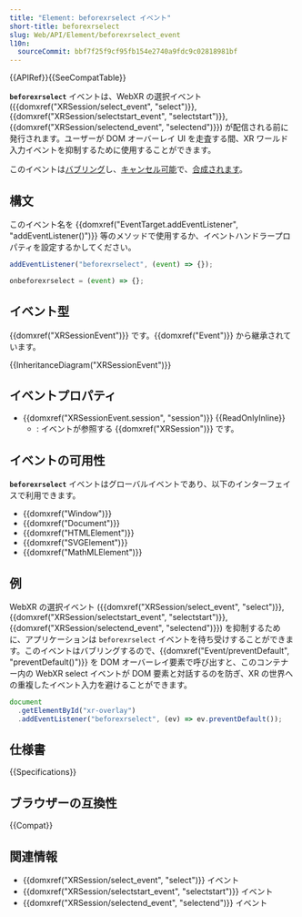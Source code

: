 ```yaml
---
title: "Element: beforexrselect イベント"
short-title: beforexrselect
slug: Web/API/Element/beforexrselect_event
l10n:
  sourceCommit: bbf7f25f9cf95fb154e2740a9fdc9c02818981bf
---
```


{{APIRef}}{{SeeCompatTable}}

**`beforexrselect`** イベントは、WebXR の選択イベント ({{domxref("XRSession/select_event", "select")}}, {{domxref("XRSession/selectstart_event", "selectstart")}}, {{domxref("XRSession/selectend_event", "selectend")}}) が配信される前に発行されます。ユーザーが DOM オーバーレイ UI を走査する間、XR ワールド入力イベントを抑制するために使用することができます。

このイベントは[バブリング](/ja/docs/Learn/JavaScript/Building_blocks/Events#イベントのバブリングとキャプチャリング)し、[キャンセル可能](/ja/docs/Web/API/Event/cancelable)で、[合成されます](/ja/docs/Web/API/Event/composed)。

## 構文

このイベント名を {{domxref("EventTarget.addEventListener", "addEventListener()")}} 等のメソッドで使用するか、イベントハンドラープロパティを設定するかしてください。

```js
addEventListener("beforexrselect", (event) => {});

onbeforexrselect = (event) => {};
```

## イベント型

{{domxref("XRSessionEvent")}} です。{{domxref("Event")}} から継承されています。

{{InheritanceDiagram("XRSessionEvent")}}

## イベントプロパティ

- {{domxref("XRSessionEvent.session", "session")}} {{ReadOnlyInline}}
  - : イベントが参照する {{domxref("XRSession")}} です。

## イベントの可用性

**`beforexrselect`** イベントはグローバルイベントであり、以下のインターフェイスで利用できます。

- {{domxref("Window")}}
- {{domxref("Document")}}
- {{domxref("HTMLElement")}}
- {{domxref("SVGElement")}}
- {{domxref("MathMLElement")}}

## 例

WebXR の選択イベント ({{domxref("XRSession/select_event", "select")}}, {{domxref("XRSession/selectstart_event", "selectstart")}}, {{domxref("XRSession/selectend_event", "selectend")}}) を抑制するために、アプリケーションは `beforexrselect` イベントを待ち受けすることができます。このイベントはバブリングするので、{{domxref("Event/preventDefault", "preventDefault()")}} を DOM オーバーレイ要素で呼び出すと、このコンテナー内の WebXR select イベントが DOM 要素と対話するのを防ぎ、XR の世界への重複したイベント入力を避けることができます。

```js
document
  .getElementById("xr-overlay")
  .addEventListener("beforexrselect", (ev) => ev.preventDefault());
```

## 仕様書

{{Specifications}}

## ブラウザーの互換性

{{Compat}}

## 関連情報

- {{domxref("XRSession/select_event", "select")}} イベント
- {{domxref("XRSession/selectstart_event", "selectstart")}} イベント
- {{domxref("XRSession/selectend_event", "selectend")}} イベント
